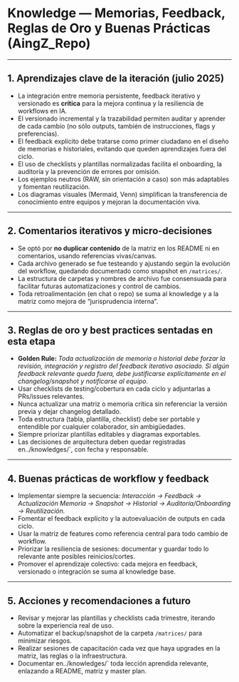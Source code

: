# Knowledge — Memorias, Feedback, Reglas de Oro y Buenas Prácticas (AingZ_Repo)

---

## 1. Aprendizajes clave de la iteración (julio 2025)

- La integración entre memoria persistente, feedback iterativo y versionado es **crítica** para la mejora continua y la resiliencia de workflows en IA.
- El versionado incremental y la trazabilidad permiten auditar y aprender de cada cambio (no sólo outputs, también de instrucciones, flags y preferencias).
- El feedback explícito debe tratarse como primer ciudadano en el diseño de memorias e historiales, evitando que queden aprendizajes fuera del ciclo.
- El uso de checklists y plantillas normalizadas facilita el onboarding, la auditoría y la prevención de errores por omisión.
- Los ejemplos neutros (RAW, sin orientación a caso) son más adaptables y fomentan reutilización.
- Los diagramas visuales (Mermaid, Venn) simplifican la transferencia de conocimiento entre equipos y mejoran la documentación viva.

---

## 2. Comentarios iterativos y micro-decisiones

- Se optó por **no duplicar contenido** de la matriz en los README ni en comentarios, usando referencias vivas/canvas.
- Cada archivo generado se fue testeando y ajustando según la evolución del workflow, quedando documentado como snapshot en `/matrices/`.
- La estructura de carpetas y nombres de archivo fue consensuada para facilitar futuras automatizaciones y control de cambios.
- Toda retroalimentación (en chat o repo) se suma al knowledge y a la matriz como mejora de “jurisprudencia interna”.

---

## 3. Reglas de oro y best practices sentadas en esta etapa

- **Golden Rule:** _Toda actualización de memoria o historial debe forzar la revisión, integración y registro del feedback iterativo asociado. Si algún feedback relevante queda fuera, debe justificarse explícitamente en el changelog/snapshot y notificarse al equipo._
- Usar checklists de testing/cobertura en cada ciclo y adjuntarlas a PRs/issues relevantes.
- Nunca actualizar una matriz o memoria crítica sin referenciar la versión previa y dejar changelog detallado.
- Toda estructura (tabla, plantilla, checklist) debe ser portable y entendible por cualquier colaborador, sin ambigüedades.
- Siempre priorizar plantillas editables y diagramas exportables.
- Las decisiones de arquitectura deben quedar registradas en../knowledges/`, con fecha y responsable.

---

## 4. Buenas prácticas de workflow y feedback

- Implementar siempre la secuencia: _Interacción → Feedback → Actualización Memoria → Snapshot → Historial → Auditoría/Onboarding → Reutilización._
- Fomentar el feedback explícito y la autoevaluación de outputs en cada ciclo.
- Usar la matriz de features como referencia central para todo cambio de workflow.
- Priorizar la resiliencia de sesiones: documentar y guardar todo lo relevante ante posibles reinicios/cortes.
- Promover el aprendizaje colectivo: cada mejora en feedback, versionado o integración se suma al knowledge base.

---

## 5. Acciones y recomendaciones a futuro

- Revisar y mejorar las plantillas y checklists cada trimestre, iterando sobre la experiencia real de uso.
- Automatizar el backup/snapshot de la carpeta `/matrices/` para minimizar riesgos.
- Realizar sesiones de capacitación cada vez que haya upgrades en la matriz, las reglas o la infraestructura.
- Documentar en../knowledges/` toda lección aprendida relevante, enlazando a README, matriz y master plan.

